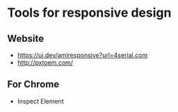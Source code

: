 # Tools for responsive design
## Website
- https://ui.dev/amiresponsive?url=4serial.com
- http://pxtoem.com/

## For Chrome
- Inspect Element